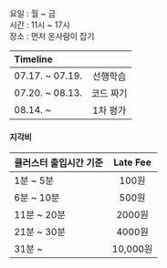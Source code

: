 요일 : 월 ~ 금  
시간 : 11시 ~ 17시  
장소 : 먼저 온사람이 잡기

|Timeline||
|:---|:---:|
|07.17. ~ 07.19.|선행학습|
|07.20. ~ 08.13.|코드 짜기|
|08.14. ~ |1차 평가|  


#### 지각비
|클러스터 출입시간 기준|Late Fee|
|:---|:---:|
|1분 ~ 5분| 100원 |
|6분 ~ 10분| 500원 |
|11분 ~ 20분| 2000원 |
|21분 ~ 30분| 4000원 |
|31분 ~ | 10,000원 |

